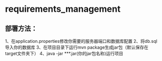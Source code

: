 # requirements_management
## 部署方法：
1、在application.properties修改你需要的服务器端口和数据库配置
2、将db.sql导入你的数据库
3、在项目目录下运行mvn package生成jar包（默认保存在target文件夹下）
4、java -jar ***.jar(你的jar包名称)运行项目
